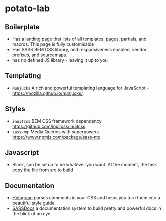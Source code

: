 # potato-lab


## Boilerplate
 * Has a landing page that lists of all templates, pages, partials, and macros. This page is fully customisable
 * Has SASS BEM CSS library, and responsiveness enabled, vendor prefixes, and sourcemaps.
 * has no defined JS library - leaving it up to you



## Templating
 * `Nunjucks` A rich and powerful templating language for JavaScript - https://mozilla.github.io/nunjucks/


## Styles
 * `inuitcss` BEM CSS framework dependency https://github.com/inuitcss/inuitcss
 * `sass-mq`: Media Queries with superpowers -  https://www.npmjs.com/package/sass-mq

## Javascript
 * Blank, can be setup to be whatever you want. At the moment, the task copy the file from src to build

## Documentation
 * [Hologram](https://github.com/trulia/hologram) parses comments in your CSS and helps you turn them into a beautiful style guide
 * [SASSDocs](http://sassdoc.com) a documentation system to build pretty and powerful docs in the blink of an eye